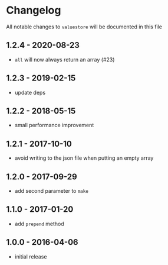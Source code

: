 # Changelog

All notable changes to `valuestore` will be documented in this file

## 1.2.4 - 2020-08-23

- `all` will now always return an array (#23)

## 1.2.3 - 2019-02-15

- update deps

## 1.2.2 - 2018-05-15

- small performance improvement

## 1.2.1 - 2017-10-10

- avoid writing to the json file when putting an empty array

## 1.2.0 - 2017-09-29

- add second parameter to `make`

## 1.1.0 - 2017-01-20

- add `prepend` method

## 1.0.0 - 2016-04-06

- initial release
